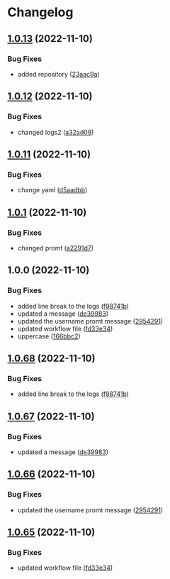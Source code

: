 # Changelog

## [1.0.13](https://github.com/NirK8/create-cognito-user/compare/v1.0.12...v1.0.13) (2022-11-10)


### Bug Fixes

* added repository ([23aac9a](https://github.com/NirK8/create-cognito-user/commit/23aac9a14fe2b829119babfbd61238f328591d43))

## [1.0.12](https://github.com/NirK8/create-cognito-user/compare/v1.0.11...v1.0.12) (2022-11-10)


### Bug Fixes

* changed logs2 ([a32ad09](https://github.com/NirK8/create-cognito-user/commit/a32ad09a55fcdb173442f7d4ac7df13ec3b22b61))

## [1.0.11](https://github.com/NirK8/create-cognito-user/compare/v1.0.1...v1.0.11) (2022-11-10)


### Bug Fixes

* change yaml ([d5aadbb](https://github.com/NirK8/create-cognito-user/commit/d5aadbb8dd806ad838f78da63339eb6813966a40))

## [1.0.1](https://github.com/NirK8/create-cognito-user/compare/v1.0.0...v1.0.1) (2022-11-10)


### Bug Fixes

* changed promt ([a2291d7](https://github.com/NirK8/create-cognito-user/commit/a2291d787009947dd78d64dee29e69d90fd30a46))

## 1.0.0 (2022-11-10)


### Bug Fixes

* added line break to the logs ([f98741b](https://github.com/NirK8/create-cognito-user/commit/f98741b63ea6e08f05990f7c3a94c80512c5d272))
* updated a message ([de39983](https://github.com/NirK8/create-cognito-user/commit/de399832d7f015460a7e2f8d2fdb91fd2ca812eb))
* updated the username promt message ([2954291](https://github.com/NirK8/create-cognito-user/commit/295429120cade4cf27b3909580d09064d2fd9f2f))
* updated workflow file ([fd33e34](https://github.com/NirK8/create-cognito-user/commit/fd33e344f044a9086d5fc44eb78276072fce033b))
* uppercase ([166bbc2](https://github.com/NirK8/create-cognito-user/commit/166bbc2a1c7767df4fc853b4193fe15de83dc70a))

## [1.0.68](https://github.com/NirK8/create-cognito-user/compare/v1.0.67...v1.0.68) (2022-11-10)


### Bug Fixes

* added line break to the logs ([f98741b](https://github.com/NirK8/create-cognito-user/commit/f98741b63ea6e08f05990f7c3a94c80512c5d272))

## [1.0.67](https://github.com/NirK8/create-cognito-user/compare/v1.0.66...v1.0.67) (2022-11-10)


### Bug Fixes

* updated a message ([de39983](https://github.com/NirK8/create-cognito-user/commit/de399832d7f015460a7e2f8d2fdb91fd2ca812eb))

## [1.0.66](https://github.com/NirK8/create-cognito-user/compare/v1.0.65...v1.0.66) (2022-11-10)


### Bug Fixes

* updated the username promt message ([2954291](https://github.com/NirK8/create-cognito-user/commit/295429120cade4cf27b3909580d09064d2fd9f2f))

## [1.0.65](https://github.com/NirK8/create-cognito-user/compare/1.0.64...v1.0.65) (2022-11-10)


### Bug Fixes

* updated workflow file ([fd33e34](https://github.com/NirK8/create-cognito-user/commit/fd33e344f044a9086d5fc44eb78276072fce033b))
